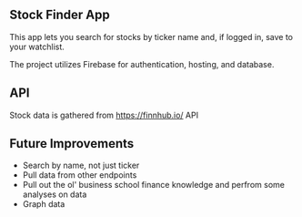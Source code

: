 ## Stock Finder App

This app lets you search for stocks by ticker name and, if logged in, save to your watchlist.

The project utilizes Firebase for authentication, hosting, and database.

## API

Stock data is gathered from https://finnhub.io/ API

## Future Improvements

- Search by name, not just ticker
- Pull data from other endpoints
- Pull out the ol' business school finance knowledge and perfrom some analyses on data
- Graph data
